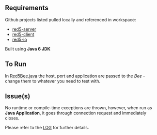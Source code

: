 Requirements
---

Github projects listed pulled locally and referenced in workspace:

* [red5-server](https://github.com/Red5/red5-server)
* [red5-client](https://github.com/Red5/red5-client)
* [red5-io](https://github.com/Red5/red5-io)

Built using **Java 6 JDK**

To Run
---
In [Red5Bee.java](https://github.com/infrared5/rtmpbee/blob/master/src/main/java/com/infrared5/rtmpbee/Red5Bee.java#L28) the host, port and application are passed to the *Bee* - change them to whatever you need to test with.

Issue(s)
---
No runtime or compile-time exceptions are thrown, however, when run as **Java Application**, it goes through connection request and immediately closes.

Please refer to the [LOG](https://github.com/infrared5/rtmpbee/blob/master/LOG.txt) for further details.